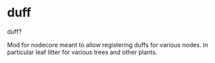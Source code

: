# duff
duff?

Mod for nodecore meant to allow registering duffs for various nodes. In particular leaf litter for various trees and other plants.